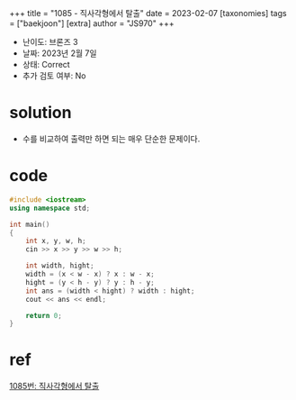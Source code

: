 +++
title = "1085 - 직사각형에서 탈출"
date = 2023-02-07
[taxonomies]
tags = ["baekjoon"]
[extra]
author = "JS970"
+++

- 난이도: 브론즈 3
- 날짜: 2023년 2월 7일
- 상태: Correct
- 추가 검토 여부: No

# solution

- 수를 비교하여 출력만 하면 되는 매우 단순한 문제이다.

# code

```cpp
#include <iostream>
using namespace std;

int main()
{
    int x, y, w, h;
    cin >> x >> y >> w >> h;

    int width, hight;
    width = (x < w - x) ? x : w - x;
    hight = (y < h - y) ? y : h - y;
    int ans = (width < hight) ? width : hight;
    cout << ans << endl;

    return 0;
}
```

# ref

[1085번: 직사각형에서 탈출](https://www.acmicpc.net/problem/1085)
